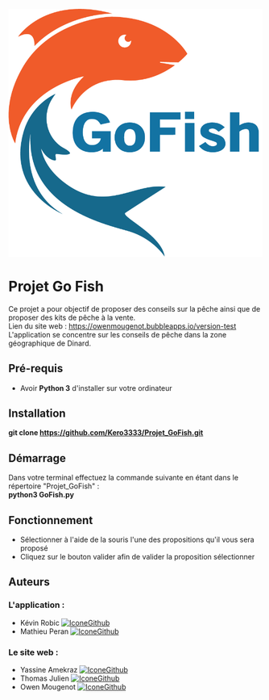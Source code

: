 
[![LogoGoFish](https://raw.githubusercontent.com/Kero3333/Projet_GoFish/master/Image/GoFishLogo.png)]()

# Projet Go Fish

Ce projet a pour objectif de proposer des conseils sur la pêche ainsi que de proposer des kits de pêche à la vente.  
Lien du site web : https://owenmougenot.bubbleapps.io/version-test  
L'application se concentre sur les conseils de pêche dans la zone géographique de Dinard.

## Pré-requis

- Avoir **Python 3** d'installer sur votre ordinateur

## Installation

**git clone https://github.com/Kero3333/Projet_GoFish.git** 

## Démarrage

Dans votre terminal effectuez la commande suivante en étant dans le répertoire "Projet_GoFish" :  
**python3 GoFish.py**

## Fonctionnement

* Sélectionner à l'aide de la souris l'une des propositions qu'il vous sera proposé
* Cliquez sur le bouton valider afin de valider la proposition sélectionner

## Auteurs

### L'application :  
* Kévin Robic [![IconeGithub](https://img.shields.io/badge/GitHub-100000?style=for-the-badge&logo=github&logoColor=white)](https://github.com/Kero3333) 
* Mathieu Peran [![IconeGithub](https://img.shields.io/badge/GitHub-100000?style=for-the-badge&logo=github&logoColor=white)](https://github.com/Mathieu-URA)   

### Le site web :  
* Yassine Amekraz [![IconeGithub](https://img.shields.io/badge/GitHub-100000?style=for-the-badge&logo=github&logoColor=white)](https://github.com/AmekrazY)
* Thomas Julien [![IconeGithub](https://img.shields.io/badge/GitHub-100000?style=for-the-badge&logo=github&logoColor=white)](https://github.com/THom1331) 
* Owen Mougenot [![IconeGithub](https://img.shields.io/badge/GitHub-100000?style=for-the-badge&logo=github&logoColor=white)](https://github.com/owenmougenot)
